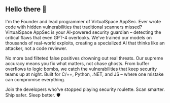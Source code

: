 ## Hello there 👋

I'm the Founder and lead programmer of VirtualSpace AppSec. Ever wrote code with hidden vulnerabilities that traditional scanners missed? VirtualSpace AppSec is your AI-powered security guardian – detecting the critical flaws that even GPT-4 overlooks. We've trained our models on thousands of real-world exploits, creating a specialized AI that thinks like an attacker, not a code reviewer.

No more bad filteted false positives drowning out real threats. Our supreme accuracy means you fix what matters, not chase ghosts. From buffer overflows to logic bombs, we catch the vulnerabilities that keep security teams up at night. Built for C/++, Python, .NET, and JS – where one mistake can compromise everything.

Join the developers who've stopped playing security roulette. Scan smarter. Ship safer. Sleep better. 🛡️
